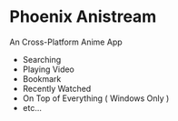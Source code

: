 # Phoenix Anistream

An Cross-Platform Anime App
 - Searching
 - Playing Video
 - Bookmark
 - Recently Watched
 - On Top of Everything ( Windows Only )
 - etc... 
